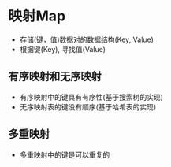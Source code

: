 # 映射Map
- 存储(键，值)数据对的数据结构(Key, Value)
- 根据键(Key), 寻找值(Value)

## 有序映射和无序映射
- 有序映射中的键具有有序性(基于搜索树的实现)
- 无序映射表的键没有顺序(基于哈希表的实现)

## 多重映射
- 多重映射中的键是可以重复的
